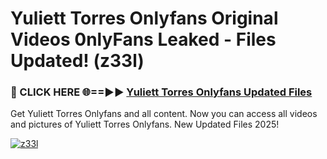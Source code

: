# Yuliett Torres Onlyfans Original Videos 0nlyFans Leaked - Files Updated! (z33l)

<h3>🔴 CLICK HERE 🌐==►► <a href="https://tinyurl.com/2wckxsce" rel="nofollow">Yuliett Torres Onlyfans Updated Files</a></h3>

Get Yuliett Torres Onlyfans and all content. Now you can access all videos and pictures of Yuliett Torres Onlyfans. New Updated Files 2025!

[![z33l](https://i.imgur.com/AFduVYN.gif)](https://tinyurl.com/2wckxsce)
